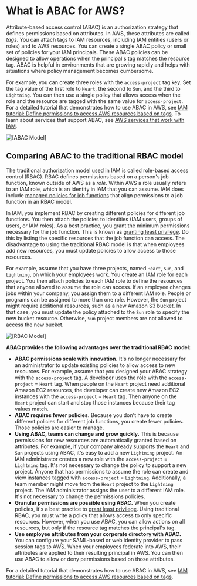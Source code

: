 # What is ABAC for AWS?<a name="introduction_attribute-based-access-control"></a>

Attribute\-based access control \(ABAC\) is an authorization strategy that defines permissions based on attributes\. In AWS, these attributes are called *tags*\. You can attach tags to IAM resources, including IAM entities \(users or roles\) and to AWS resources\. You can create a single ABAC policy or small set of policies for your IAM principals\. These ABAC policies can be designed to allow operations when the principal's tag matches the resource tag\. ABAC is helpful in environments that are growing rapidly and helps with situations where policy management becomes cumbersome\.

For example, you can create three roles with the `access-project` tag key\. Set the tag value of the first role to `Heart`, the second to `Sun`, and the third to `Lightning`\. You can then use a single policy that allows access when the role and the resource are tagged with the same value for `access-project`\. For a detailed tutorial that demonstrates how to use ABAC in AWS, see [IAM tutorial: Define permissions to access AWS resources based on tags](tutorial_attribute-based-access-control.md)\. To learn about services that support ABAC, see [AWS services that work with IAM](reference_aws-services-that-work-with-iam.md)\.

![\[ABAC Model\]](http://docs.aws.amazon.com/IAM/latest/UserGuide/)



## Comparing ABAC to the traditional RBAC model<a name="introduction_attribute-based-access-control_compare-rbac"></a>

The traditional authorization model used in IAM is called role\-based access control \(RBAC\)\. RBAC defines permissions based on a person's job function, known outside of AWS as a *role*\. Within AWS a role usually refers to an IAM role, which is an identity in IAM that you can assume\. IAM does include [managed policies for job functions](access_policies_job-functions.md) that align permissions to a job function in an RBAC model\.

In IAM, you implement RBAC by creating different policies for different job functions\. You then attach the policies to identities \(IAM users, groups of users, or IAM roles\)\. As a best practice, you grant the minimum permissions necessary for the job function\. This is known as [granting least privilege](best-practices.md#grant-least-privilege)\. Do this by listing the specific resources that the job function can access\. The disadvantage to using the traditional RBAC model is that when employees add new resources, you must update policies to allow access to those resources\. 

For example, assume that you have three projects, named `Heart`, `Sun`, and `Lightning`, on which your employees work\. You create an IAM role for each project\. You then attach policies to each IAM role to define the resources that anyone allowed to assume the role can access\. If an employee changes jobs within your company, you assign them to a different IAM role\. People or programs can be assigned to more than one role\. However, the `Sun` project might require additional resources, such as a new Amazon S3 bucket\. In that case, you must update the policy attached to the `Sun` role to specify the new bucket resource\. Otherwise, `Sun` project members are not allowed to access the new bucket\.

![\[RBAC Model\]](http://docs.aws.amazon.com/IAM/latest/UserGuide/)

**ABAC provides the following advantages over the traditional RBAC model:**
+ **ABAC permissions scale with innovation\.** It's no longer necessary for an administrator to update existing policies to allow access to new resources\. For example, assume that you designed your ABAC strategy with the `access-project` tag\. A developer uses the role with the `access-project` = `Heart` tag\. When people on the `Heart` project need additional Amazon EC2 resources, the developer can create new Amazon EC2 instances with the `access-project` = `Heart` tag\. Then anyone on the `Heart` project can start and stop those instances because their tag values match\.
+ **ABAC requires fewer policies\.** Because you don't have to create different policies for different job functions, you create fewer policies\. Those policies are easier to manage\.
+ **Using ABAC, teams can change and grow quickly\.** This is because permissions for new resources are automatically granted based on attributes\. For example, if your company already supports the `Heart` and `Sun` projects using ABAC, it's easy to add a new `Lightning` project\. An IAM administrator creates a new role with the `access-project` = `Lightning` tag\. It's not necessary to change the policy to support a new project\. Anyone that has permissions to assume the role can create and view instances tagged with `access-project` = `Lightning`\. Additionally, a team member might move from the `Heart` project to the `Lightning` project\. The IAM administrator assigns the user to a different IAM role\. It's not necessary to change the permissions policies\.
+ **Granular permissions are possible using ABAC\.** When you create policies, it's a best practice to [grant least privilege](best-practices.md#grant-least-privilege)\. Using traditional RBAC, you must write a policy that allows access to only specific resources\. However, when you use ABAC, you can allow actions on all resources, but only if the resource tag matches the principal's tag\.
+ **Use employee attributes from your corporate directory with ABAC\.** You can configure your SAML\-based or web identity provider to pass session tags to AWS\. When your employees federate into AWS, their attributes are applied to their resulting principal in AWS\. You can then use ABAC to allow or deny permissions based on those attributes\.

For a detailed tutorial that demonstrates how to use ABAC in AWS, see [IAM tutorial: Define permissions to access AWS resources based on tags](tutorial_attribute-based-access-control.md)\.